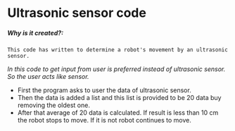 # Ultrasonic sensor code
##### Why is it created?: 
    This code has written to determine a robot's movement by an ultrasonic sensor. 

_In this code to get input from user is preferred instead of ultrasonic sensor. So the user acts like sensor._
* First the program asks to user the data of ultrasonic sensor. 
* Then the data is added a list and this list is provided to be 20 data buy removing the oldest one. 
* After that average of 20 data is calculated. If result is less than 10 cm the robot stops to move. If it is not robot continues to move.

